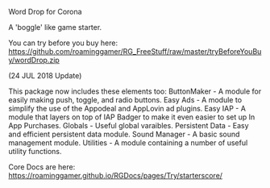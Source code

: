Word Drop for Corona

A 'boggle' like game starter.


You can try before you buy here: 
https://github.com/roaminggamer/RG_FreeStuff/raw/master/tryBeforeYouBuy/wordDrop.zip


(24 JUL 2018 Update)

This package now includes these elements too:
ButtonMaker - A module for easily making push, toggle, and radio buttons.
Easy Ads - A module to simplify the use of the Appodeal and AppLovin ad plugins.
Easy IAP - A module that layers on top of IAP Badger to make it even easier to set up In App Purchases.
Globals - Useful global varaibles.
Persistent Data - Easy and efficient persistent data module.
Sound Manager - A basic sound management module.
Utilities - A module containing a number of useful utility functions.

Core Docs are here: 
https://roaminggamer.github.io/RGDocs/pages/Try/starterscore/

